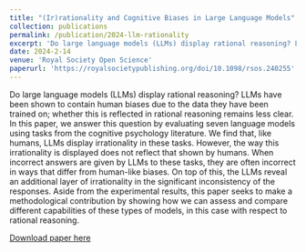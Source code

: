```yaml
---
title: "(Ir)rationality and Cognitive Biases in Large Language Models"
collection: publications
permalink: /publication/2024-llm-rationality
excerpt: 'Do large language models (LLMs) display rational reasoning? LLMs have been shown to contain human biases due to the data they have been trained on; whether this is reflected in rational reasoning remains less clear. In this paper, we answer this question by evaluating seven language models using tasks from the cognitive psychology literature. We find that, like humans, LLMs display irrationality in these tasks. However, the way this irrationality is displayed does not reflect that shown by humans. When incorrect answers are given by LLMs to these tasks, they are often incorrect in ways that differ from human-like biases. On top of this, the LLMs reveal an additional layer of irrationality in the significant inconsistency of the responses. Aside from the experimental results, this paper seeks to make a methodological contribution by showing how we can assess and compare different capabilities of these types of models, in this case with respect to rational reasoning.'
date: 2024-2-14
venue: 'Royal Society Open Science'
paperurl: 'https://royalsocietypublishing.org/doi/10.1098/rsos.240255'
---
```

Do large language models (LLMs) display rational reasoning? LLMs have been shown to contain human biases due to the data they have been trained on; whether this is reflected in rational reasoning remains less clear. In this paper, we answer this question by evaluating seven language models using tasks from the cognitive psychology literature. We find that, like humans, LLMs display irrationality in these tasks. However, the way this irrationality is displayed does not reflect that shown by humans. When incorrect answers are given by LLMs to these tasks, they are often incorrect in ways that differ from human-like biases. On top of this, the LLMs reveal an additional layer of irrationality in the significant inconsistency of the responses. Aside from the experimental results, this paper seeks to make a methodological contribution by showing how we can assess and compare different capabilities of these types of models, in this case with respect to rational reasoning.

[Download paper here]([http://academicpages.github.io/files/paper1.pdf](https://royalsocietypublishing.org/doi/epdf/10.1098/rsos.240255))

